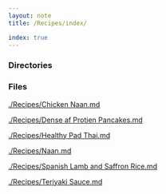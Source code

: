 ```yaml
---
layout: note
title: /Recipes/index/

index: true
---
```

<h3>Directories</h3>

<h3>Files</h3>

<a href='/note/Recipes/Chicken%20Naan/'>./Recipes/Chicken Naan.md</a>

<a href='/note/Recipes/Dense%20af%20Protien%20Pancakes/'>./Recipes/Dense af Protien Pancakes.md</a>

<a href='/note/Recipes/Healthy%20Pad%20Thai/'>./Recipes/Healthy Pad Thai.md</a>

<a href='/note/Recipes/Naan/'>./Recipes/Naan.md</a>

<a href='/note/Recipes/Spanish%20Lamb%20and%20Saffron%20Rice/'>./Recipes/Spanish Lamb and Saffron Rice.md</a>

<a href='/note/Recipes/Teriyaki%20Sauce/'>./Recipes/Teriyaki Sauce.md</a>

